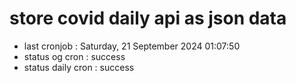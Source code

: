 # store covid daily api as json data

- last cronjob : Saturday, 21 September 2024 01:07:50
- status og cron : success
- status daily cron : success
      
      